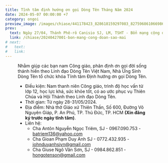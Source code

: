```yaml
---
title: Tĩnh tâm định hướng ơn gọi Dòng Tên Tháng Năm 2024
date: 2024-05-07 00:00:00 +7
category: ongoi
preview_image: /images/chiase/441178423_828618159297083_8275968610669861573_n.jpeg?w=900
prev:
  text: Ngày 27/04, Thánh Phê-rô Canisio SJ, LM, TSHT - Bổn mạng cộng đoàn Sao Mai
  link: /chiase/20240427001-bon-mang-cong-doan-sao-mai
# next:
#   text:
#   link:
---
```


<Figure 
    src="/images/chiase/441178423_828618159297083_8275968610669861573_n.jpeg?w=900"
    caption="Tĩnh tâm định hướng ơn gọi Dòng Tên Tháng Năm 2024."
/>

Nhằm giúp các bạn nam Công giáo, phân định ơn gọi đời sống thánh hiến theo Linh đạo Dòng Tên Việt Nam, Nhà Ứng Sinh Dòng Tên tổ chức khóa Tĩnh tâm Định hướng ơn gọi Dòng Tên.

* Điều kiện: Nam thanh niên Công giáo, trình độ học vấn từ lớp 12, học lực khá, sức khỏe tốt, có ao ước phục vụ Thiên Chúa và Hội Thánh theo Linh đạo Dòng Tên.
* Thời gian: Từ ngày 28-31/05/2024.
* Địa điểm: Nhà thờ Giáo xứ Thiên Thần, Số 600, Đường Võ Nguyên Giáp, P. An Phú, TP. Thủ Đức, TP. HCM **(Xin đăng ký trước ngày tĩnh tâm)**.
* Liên hệ:
  * Cha Antôn Nguyễn Ngọc Triêm, SJ - 0967.090.753 - batriem136@yahoo.com
  * Cha Gioan Phạm Duy Anh SJ - 0772.432.935 - johnduyanhsjvn@gmail.com
  * Cha Giuse Ngô Văn Sơn, SJ - 0984.862.851 - hongotenson@gmail.com